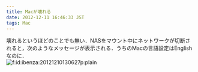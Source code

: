 ```yaml
---
title: Macが壊れる
date: 2012-12-11 16:46:33 JST
tags: Mac
---
```


壊れるというほどのことでも無い．NASをマウント中にネットワークが切断されると，次のようなメッセージが表示される．うちのMacの言語設定はEnglishなのに．  
<span itemscope itemtype="http://schema.org/Photograph"><img src="//cdn-ak.f.st-hatena.com/images/fotolife/i/ibenza/20121210/20121210130627.png" alt="f:id:ibenza:20121210130627p:plain" title="f:id:ibenza:20121210130627p:plain" class="hatena-fotolife" itemprop="image"></span>

